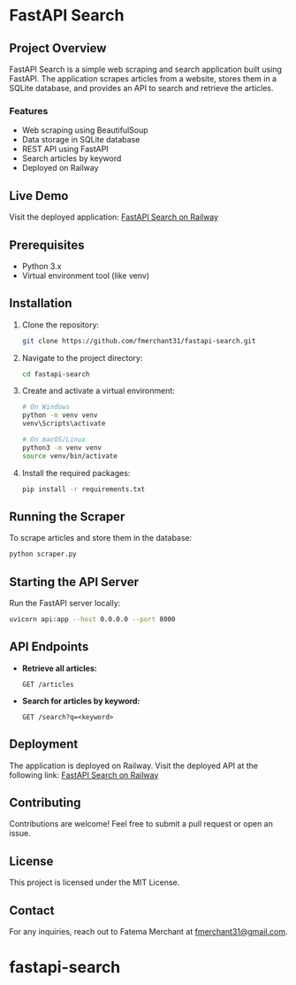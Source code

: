 # FastAPI Search

## Project Overview
FastAPI Search is a simple web scraping and search application built using FastAPI. The application scrapes articles from a website, stores them in a SQLite database, and provides an API to search and retrieve the articles.

### Features
- Web scraping using BeautifulSoup
- Data storage in SQLite database
- REST API using FastAPI
- Search articles by keyword
- Deployed on Railway

## Live Demo
Visit the deployed application: [FastAPI Search on Railway](https://fastapi-search-production.up.railway.app/articles)

## Prerequisites
- Python 3.x
- Virtual environment tool (like venv)

## Installation
1. Clone the repository:
   ```bash
   git clone https://github.com/fmerchant31/fastapi-search.git
   ```
2. Navigate to the project directory:
   ```bash
   cd fastapi-search
   ```
3. Create and activate a virtual environment:
   ```bash
   # On Windows
   python -m venv venv
   venv\Scripts\activate

   # On macOS/Linux
   python3 -m venv venv
   source venv/bin/activate
   ```
4. Install the required packages:
   ```bash
   pip install -r requirements.txt
   ```

## Running the Scraper
To scrape articles and store them in the database:
```bash
python scraper.py
```

## Starting the API Server
Run the FastAPI server locally:
```bash
uvicorn api:app --host 0.0.0.0 --port 8000
```

## API Endpoints
- **Retrieve all articles:**
  ```http
  GET /articles
  ```
- **Search for articles by keyword:**
  ```http
  GET /search?q=<keyword>
  ```

## Deployment
The application is deployed on Railway. Visit the deployed API at the following link:
[FastAPI Search on Railway](https://fastapi-search-production.up.railway.app/articles)

## Contributing
Contributions are welcome! Feel free to submit a pull request or open an issue.

## License
This project is licensed under the MIT License.

## Contact
For any inquiries, reach out to Fatema Merchant at fmerchant31@gmail.com.

# fastapi-search
